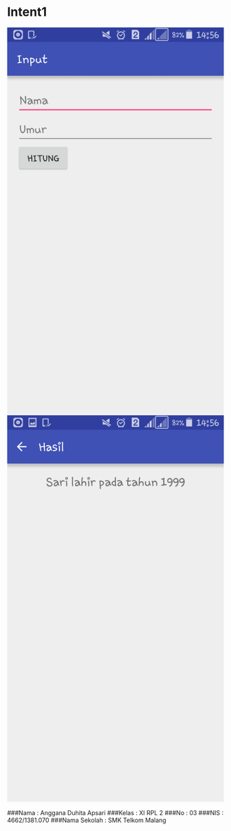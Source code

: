 # Intent1

![screenshot1](https://github.com/Angganada/Intent1/blob/master/inten1.png)
![screenshot2](https://github.com/Angganada/Intent1/blob/master/inten1-.png)

###Nama  : Anggana Duhita Apsari
###Kelas : XI RPL 2
###No    : 03
###NIS   : 4662/1381.070
###Nama Sekolah  : SMK Telkom Malang
